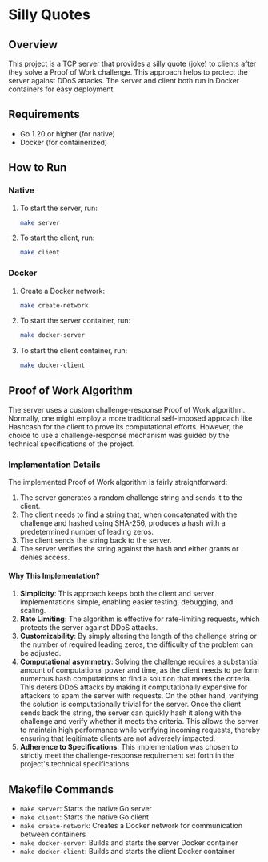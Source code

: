 # Silly Quotes

## Overview

This project is a TCP server that provides a silly quote (joke) to clients after they solve a Proof of Work challenge. This approach helps to protect the server against DDoS attacks. The server and client both run in Docker containers for easy deployment.

## Requirements

- Go 1.20 or higher (for native)
- Docker (for containerized)

## How to Run

### Native

1. To start the server, run:  
    ```bash
    make server
    ```

2. To start the client, run:  
    ```bash
    make client
    ```

### Docker

1. Create a Docker network:  
    ```bash
    make create-network
    ```

2. To start the server container, run:  
    ```bash
    make docker-server
    ```

3. To start the client container, run:  
    ```bash
    make docker-client
    ```

## Proof of Work Algorithm

The server uses a custom challenge-response Proof of Work algorithm. Normally, one might employ a more traditional self-imposed approach like Hashcash for the client to prove its computational efforts. However, the choice to use a challenge-response mechanism was guided by the technical specifications of the project.

### Implementation Details

The implemented Proof of Work algorithm is fairly straightforward:

1. The server generates a random challenge string and sends it to the client.
2. The client needs to find a string that, when concatenated with the challenge and hashed using SHA-256, produces a hash with a predetermined number of leading zeros.
3. The client sends the string back to the server.
4. The server verifies the string against the hash and either grants or denies access.

#### Why This Implementation?

1. **Simplicity**: This approach keeps both the client and server implementations simple, enabling easier testing, debugging, and scaling.
2. **Rate Limiting**: The algorithm is effective for rate-limiting requests, which protects the server against DDoS attacks.
3. **Customizability**: By simply altering the length of the challenge string or the number of required leading zeros, the difficulty of the problem can be adjusted.
4. **Сomputational asymmetry**: Solving the challenge requires a substantial amount of computational power and time, as the client needs to perform numerous hash computations to find a solution that meets the criteria. This deters DDoS attacks by making it computationally expensive for attackers to spam the server with requests. On the other hand, verifying the solution is computationally trivial for the server. Once the client sends back the string, the server can quickly hash it along with the challenge and verify whether it meets the criteria. This allows the server to maintain high performance while verifying incoming requests, thereby ensuring that legitimate clients are not adversely impacted.
5. **Adherence to Specifications**: This implementation was chosen to strictly meet the challenge-response requirement set forth in the project's technical specifications.

## Makefile Commands

- `make server`: Starts the native Go server
- `make client`: Starts the native Go client
- `make create-network`: Creates a Docker network for communication between containers
- `make docker-server`: Builds and starts the server Docker container
- `make docker-client`: Builds and starts the client Docker container